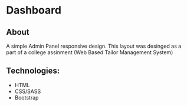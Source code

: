 # Dashboard

## About
A simple Admin Panel responsive design. This layout was desinged as a part of a college assinment (Web Based Tailor Management System)

## Technologies:
- HTML
- CSS/SASS
- Bootstrap
